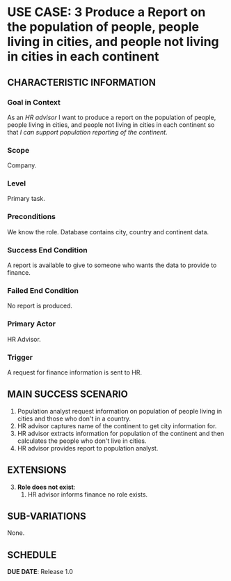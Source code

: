 # USE CASE: 3 Produce a Report on the population of people, people living in cities, and people not living in cities in each continent
## CHARACTERISTIC INFORMATION

### Goal in Context

As an *HR advisor* I want to produce a report on the population of people, people living in cities, and people not living in cities in each continent so that *I can support population reporting of the continent.*

### Scope

Company.

### Level

Primary task.

### Preconditions

We know the role.  Database contains  city, country and continent data.

### Success End Condition

A report is available to give to someone who wants the data to provide to finance.

### Failed End Condition

No report is produced.

### Primary Actor

HR Advisor.

### Trigger

A request for finance information is sent to HR.

## MAIN SUCCESS SCENARIO
1. Population analyst request information on population of people living in cities and those who don't in a country.
2. HR advisor captures name of the continent to get city information for.
3. HR advisor extracts  information for population of the continent and then calculates the people who don't live in cities.
4. HR advisor provides report to population analyst.

## EXTENSIONS

3. **Role does not exist**:
    1. HR advisor informs finance no role exists.

## SUB-VARIATIONS

None.

## SCHEDULE

**DUE DATE**: Release 1.0